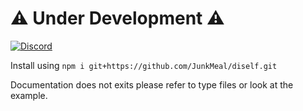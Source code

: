 # ⚠️ Under Development ⚠️
[![Discord](https://img.shields.io/discord/877570091250765904?color=7289da&logo=discord&logoColor=white)](https://discord.gg/7GegDfCgNu)

Install using `npm i git+https://github.com/JunkMeal/diself.git`

Documentation does not exits please refer to type files or look at the example.
